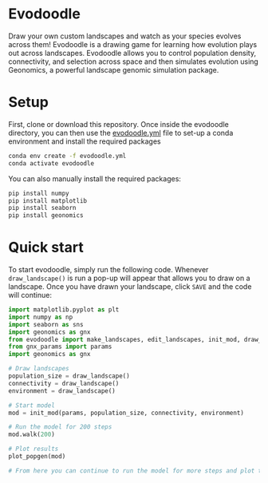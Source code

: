 # Evodoodle

Draw your own custom landscapes and watch as your species evolves across them! Evodoodle is a drawing game for learning how evolution plays out across landscapes. Evodoodle allows you to control population density, connectivity, and selection across space and then simulates evolution using Geonomics, a powerful landscape genomic simulation package.

# Setup

First, clone or download this repository. Once inside the evodoodle directory, you can then use the [evodoodle.yml](evodoodle.yml) file to set-up a conda environment and install the required packages

```bash
conda env create -f evodoodle.yml
conda activate evodoodle
```

You can also manually install the required packages:
```bash
pip install numpy
pip install matplotlib
pip install seaborn
pip install geonomics
```

# Quick start

To start evodoodle, simply run the following code. Whenever `draw_landscape()` is run a pop-up will appear that allows you to draw on a landscape. Once you have drawn your landscape, click `SAVE` and the code will continue:

```python
import matplotlib.pyplot as plt
import numpy as np
import seaborn as sns 
import geonomics as gnx
from evodoodle import make_landscapes, edit_landscapes, init_mod, draw_landscape, plot_popgen
from gnx_params import params
import geonomics as gnx

# Draw landscapes
population_size = draw_landscape()
connectivity = draw_landscape()
environment = draw_landscape()

# Start model
mod = init_mod(params, population_size, connectivity, environment)

# Run the model for 200 steps
mod.walk(200)

# Plot results
plot_popgen(mod)

# From here you can continue to run the model for more steps and plot the results
```

